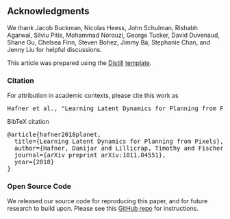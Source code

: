 ## Acknowledgments

We thank Jacob Buckman, Nicolas Heess, John Schulman, Rishabh Agarwal, Silviu Pitis, Mohammad Norouzi, George Tucker, David Duvenaud, Shane Gu, Chelsea Finn, Steven Bohez, Jimmy Ba, Stephanie Chan, and Jenny Liu for helpful discussions.

This article was prepared using the [Distill](https://distill.pub) [template](https://github.com/distillpub/template).

<h3 id="citation">Citation</h3>

For attribution in academic contexts, please cite this work as

<pre class="citation short">Hafner et al., "Learning Latent Dynamics for Planning from Pixels", 2018.</pre>

BibTeX citation

<pre class="citation long">@article{hafner2018planet,
  title={Learning Latent Dynamics for Planning from Pixels},
  author={Hafner, Danijar and Lillicrap, Timothy and Fischer, Ian and Villegas, Ruben and Ha, David and Lee, Honglak and Davidson, James},
  journal={arXiv preprint arXiv:1811.04551},
  year={2018}
}</pre>

### Open Source Code

We released our source code for reproducing this paper, and for future research to build upon. Please see this [GitHub repo](https://github.com/google-research/planet) for instructions.
